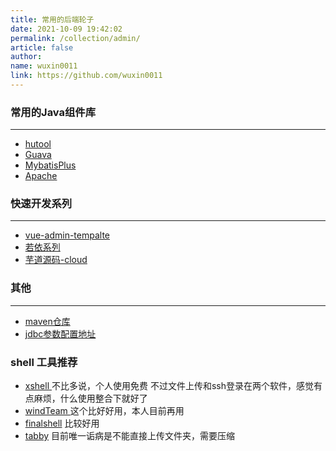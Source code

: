 ```yaml
---
title: 常用的后端轮子
date: 2021-10-09 19:42:02
permalink: /collection/admin/
article: false
author:
name: wuxin0011
link: https://github.com/wuxin0011
---
```




### 常用的Java组件库

---
* [hutool](hutool)
* [Guava](https://github.com/google/guava.git)
* [MybatisPlus](https://baomidou.com/)
* [Apache](https://apache.org/index.html#projects-list)

### 快速开发系列

---
* [vue-admin-tempalte](https://panjiachen.github.io/vue-element-admin-site/zh/guide/)
* [若依系列](https://github.com/YunaiV/ruoyi-vue-pro)
* [芋道源码-cloud](https://gitee.com/zhijiantianya/yudao-cloud)

### 其他

---
* [maven仓库](https://mvnrepository.com/)
* [jdbc参数配置地址](https://dev.mysql.com/doc/connector-j/8.0/en/connector-j-reference-configuration-properties.html)



### shell 工具推荐

- [xshell ](https://www.xshell.com/zh/xshell/) 不比多说，个人使用免费 不过文件上传和ssh登录在两个软件，感觉有点麻烦，什么使用整合下就好了
- [windTeam ](https://github.com/kingToolbox/WindTerm) 这个比好好用，本人目前再用
- [finalshell](http://www.hostbuf.com/) 比较好用
- [tabby](https://github.com/Eugeny/tabby/blob/master/README.zh-CN.md) 目前唯一诟病是不能直接上传文件夹，需要压缩





